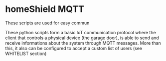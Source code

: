 # homeShield MQTT

These  scripts are used for easy commun

These python scripts form a basic IoT communication protocol where the client 
that controls a physical device (the garage door), is able to send and receive
informations about the system through MQTT messages. More than this, it also
can be configured to accept a custom list of users (see WHITELIST section)
